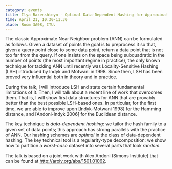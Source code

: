 ```yaml
---
category: events
title: Ilya Razenshteyn - Optimal Data-Dependent Hashing for Approximate Near Neighbors
time: April 21, 10.30-11.30
place: Room 3A08, ITU.
---
```

The classic Approximate Near Neighbor problem (ANN) can be formulated as follows. Given a dataset of points the goal is to preprocess it so that, given a query point close to some data point, return a data point that is not too far from the query. If one insists on the space being subquadratic in the number of points (the most important regime in practice), the only known technique for tackling ANN until recently was Locality-Sensitive Hashing (LSH) introduced by Indyk and Motwani in 1998. Since then, LSH has been proved very influential both in theory and in practice.

During the talk, I will introduce LSH and state certain fundamental limitations of it. Then, I will talk about a recent line of work that overcomes them. That is, I will show first data structures for ANN that are provably better than the best possible LSH-based ones. In particular, for the first time, we are able to improve upon [Indyk-Motwani 1998] for the Hamming distance, and [Andoni-Indyk 2006] for the Euclidean distance.

The key technique is *data-dependent hashing*: we tailor the hash family to a given set of data points; this approach has strong parallels with the practice of ANN. Our hashing schemes are *optimal* in the class of data-dependent hashing. The key technical tool is a regularity-type decomposition: we show how to partition a *worst-case* dataset into several parts that look *random*.

The talk is based on a joint work with Alex Andoni (Simons Institute) that can be found at http://arxiv.org/abs/1501.01062​.